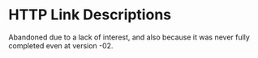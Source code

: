 # HTTP Link Descriptions

Abandoned due to a lack of interest, and also because it was never fully completed even at version -02.
